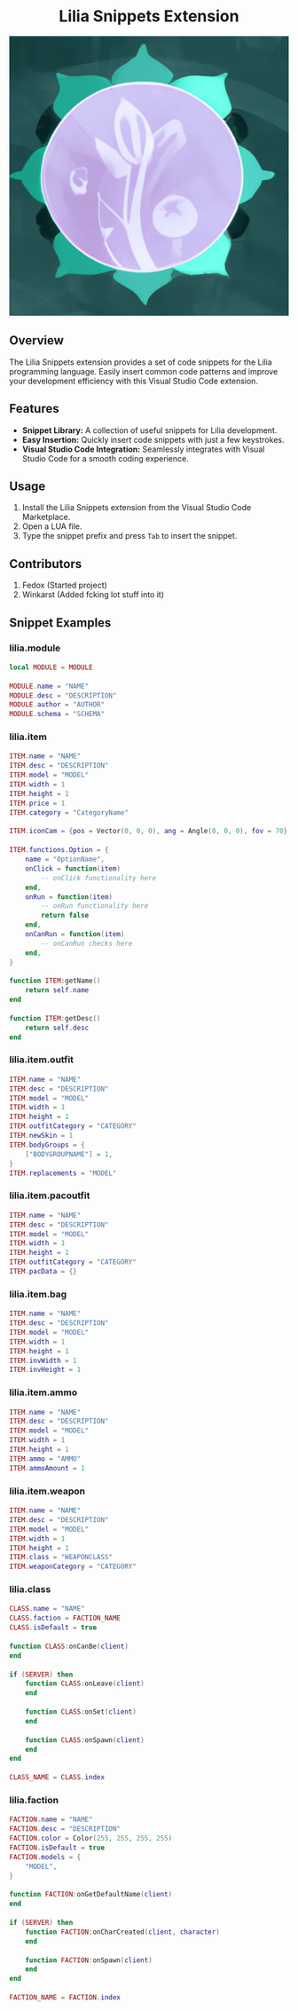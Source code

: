 
<h1 align="center">Lilia Snippets Extension</h1>

<p align="center">
  <img src="/logo.png" alt="Lilia Snippets Logo">
</p>

## Overview

The Lilia Snippets extension provides a set of code snippets for the Lilia programming language. Easily insert common code patterns and improve your development efficiency with this Visual Studio Code extension.

## Features

- **Snippet Library:** A collection of useful snippets for Lilia development.
- **Easy Insertion:** Quickly insert code snippets with just a few keystrokes.
- **Visual Studio Code Integration:** Seamlessly integrates with Visual Studio Code for a smooth coding experience.

## Usage

1. Install the Lilia Snippets extension from the Visual Studio Code Marketplace.
2. Open a LUA file.
3. Type the snippet prefix and press `Tab` to insert the snippet.

## Contributors

1. Fedox (Started project)
2. Winkarst (Added fcking lot stuff into it)

## Snippet Examples

### lilia.module

```lua
local MODULE = MODULE

MODULE.name = "NAME"
MODULE.desc = "DESCRIPTION"
MODULE.author = "AUTHOR"
MODULE.schema = "SCHEMA"
```

### lilia.item

```lua
ITEM.name = "NAME"
ITEM.desc = "DESCRIPTION"
ITEM.model = "MODEL"
ITEM.width = 1
ITEM.height = 1
ITEM.price = 1
ITEM.category = "CategoryName"

ITEM.iconCam = {pos = Vector(0, 0, 0), ang = Angle(0, 0, 0), fov = 70}

ITEM.functions.Option = {
    name = "OptionName",
    onClick = function(item)
        -- onClick functionality here
    end,
    onRun = function(item)
        -- onRun functionality here
        return false
    end,
    onCanRun = function(item)
        -- onCanRun checks here
    end,
}

function ITEM:getName()
    return self.name
end

function ITEM:getDesc()
    return self.desc
end
```

### lilia.item.outfit

```lua
ITEM.name = "NAME"
ITEM.desc = "DESCRIPTION"
ITEM.model = "MODEL"
ITEM.width = 1
ITEM.height = 1
ITEM.outfitCategory = "CATEGORY"
ITEM.newSkin = 1
ITEM.bodyGroups = {
    ["BODYGROUPNAME"] = 1,
}
ITEM.replacements = "MODEL"
```

### lilia.item.pacoutfit

```lua
ITEM.name = "NAME"
ITEM.desc = "DESCRIPTION"
ITEM.model = "MODEL"
ITEM.width = 1
ITEM.height = 1
ITEM.outfitCategory = "CATEGORY"
ITEM.pacData = {}
```

### lilia.item.bag

```lua
ITEM.name = "NAME"
ITEM.desc = "DESCRIPTION"
ITEM.model = "MODEL"
ITEM.width = 1
ITEM.height = 1
ITEM.invWidth = 1
ITEM.invHeight = 1
```

### lilia.item.ammo

```lua
ITEM.name = "NAME"
ITEM.desc = "DESCRIPTION"
ITEM.model = "MODEL"
ITEM.width = 1
ITEM.height = 1
ITEM.ammo = "AMMO"
ITEM.ammoAmount = 1
```

### lilia.item.weapon

```lua
ITEM.name = "NAME"
ITEM.desc = "DESCRIPTION"
ITEM.model = "MODEL"
ITEM.width = 1
ITEM.height = 1
ITEM.class = "WEAPONCLASS"
ITEM.weaponCategory = "CATEGORY"
```

### lilia.class

```lua
CLASS.name = "NAME"
CLASS.faction = FACTION_NAME
CLASS.isDefault = true

function CLASS:onCanBe(client)
end

if (SERVER) then
    function CLASS:onLeave(client)
    end

    function CLASS:onSet(client)
    end

    function CLASS:onSpawn(client)
    end
end

CLASS_NAME = CLASS.index
```

### lilia.faction

```lua
FACTION.name = "NAME"
FACTION.desc = "DESCRIPTION"
FACTION.color = Color(255, 255, 255, 255)
FACTION.isDefault = true
FACTION.models = {
	"MODEL",
}

function FACTION:onGetDefaultName(client)
end

if (SERVER) then
    function FACTION:onCharCreated(client, character)
    end

    function FACTION:onSpawn(client)
    end
end

FACTION_NAME = FACTION.index
```